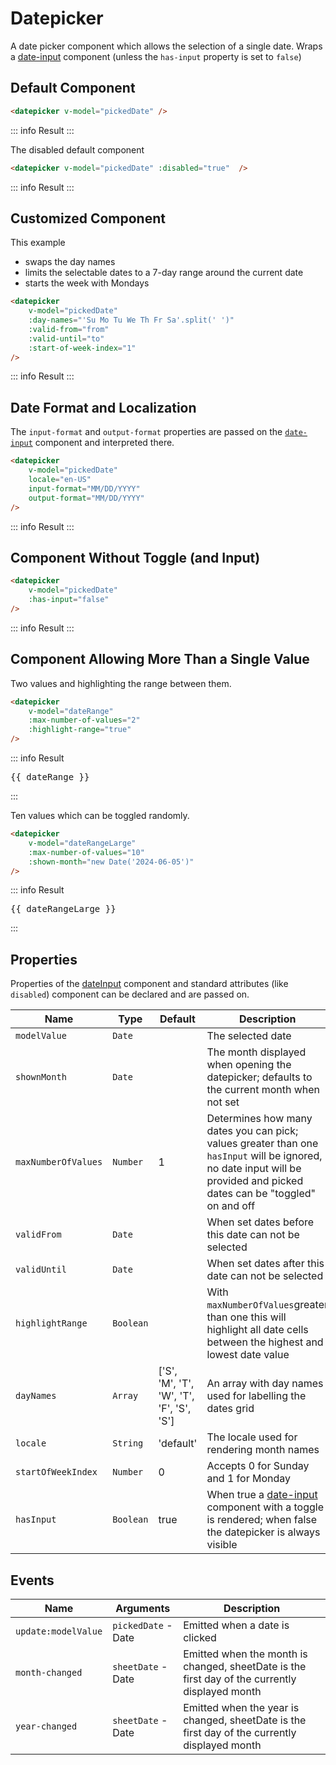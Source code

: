 <script setup>
    import Datepicker from "../../src/components/Datepicker.vue"
    import { ref } from "vue"
    const from = (() => {
        let date = new Date(), d = date.getDate()
        date.setDate(d - 4)
        return date
    })()
    const to = (() => {
        let date = new Date(), d = date.getDate()
        date.setDate(d + 3)
        return date
    })()
    const pickedDate = ref(new Date())
    const dateRange = ref([from, to])
    const dateRangeLarge = ref([])
</script>

# Datepicker

A date picker component which allows the selection of a single date. Wraps a [date-input](date-input.md) component (unless the `has-input` property is set to `false`)

## Default Component
```html
<datepicker v-model="pickedDate" />
```
::: info Result
<datepicker v-model="pickedDate" />
:::

The disabled default component

```html
<datepicker v-model="pickedDate" :disabled="true"  />
```
::: info Result
<datepicker v-model="pickedDate" :disabled="true" />
:::

## Customized Component
This example
- swaps the day names
- limits the selectable dates to a 7-day range around the current date
- starts the week with Mondays

```html
<datepicker
    v-model="pickedDate"
    :day-names="'Su Mo Tu We Th Fr Sa'.split(' ')"
    :valid-from="from"
    :valid-until="to"
    :start-of-week-index="1"
/>
```
::: info Result
<datepicker
v-model="pickedDate"
:day-names="'Su Mo Tu We Th Fr Sa'.split(' ')"
:valid-from="from"
:valid-until="to"
:start-of-week-index="1"
/>
:::

## Date Format and Localization
The `input-format` and `output-format` properties are passed on the [`date-input`](date-input.md) component and interpreted there.

```html
<datepicker
    v-model="pickedDate"
    locale="en-US"
    input-format="MM/DD/YYYY"
    output-format="MM/DD/YYYY"
/>
```
::: info Result
<datepicker
v-model="pickedDate"
locale="en-US"
input-format="MM/DD/YYYY"
output-format="MM/DD/YYYY"
/>
:::

## Component Without Toggle (and Input)

```html
<datepicker
    v-model="pickedDate"
    :has-input="false"
/>
```
::: info Result
<datepicker
v-model="pickedDate"
:has-input="false"
/>
:::

## Component Allowing More Than a Single Value

Two values and highlighting the range between them.

```html
<datepicker
    v-model="dateRange"
    :max-number-of-values="2"
    :highlight-range="true"
/>
```
::: info Result
<datepicker
v-model="dateRange"
:max-number-of-values="2"
:highlight-range="true"
/>
<pre>{{ dateRange }}</pre>
:::

Ten values which can be toggled randomly.

```html
<datepicker
    v-model="dateRangeLarge"
    :max-number-of-values="10"
    :shown-month="new Date('2024-06-05')"
/>
```
::: info Result
<datepicker
v-model="dateRangeLarge"
:max-number-of-values="10"
:shown-month="new Date('2024-06-05')"
/>
<pre>{{ dateRangeLarge }}</pre>
:::

## Properties
Properties of the [dateInput](date-input.md) component and standard attributes (like `disabled`) component can be declared and are passed on.

| Name                | Type      | Default                                  | Description                                                                                                                                                             |
|---------------------|-----------|------------------------------------------|-------------------------------------------------------------------------------------------------------------------------------------------------------------------------|
| `modelValue`        | `Date`    |                                          | The selected date                                                                                                                                                       |
| `shownMonth`        | `Date`    |                                          | The month displayed when opening the datepicker; defaults to the current month when not set                                                                             |
| `maxNumberOfValues` | `Number`  | 1                                        | Determines how many dates you can pick; values greater than one `hasInput` will be ignored, no date input will be provided and picked dates can be "toggled" on and off |
| `validFrom`         | `Date`    |                                          | When set dates before this date can not be selected                                                                                                                     |
| `validUntil`        | `Date`    |                                          | When set dates after this date can not be selected                                                                                                                      |
| `highlightRange`    | `Boolean` |                                          | With `maxNumberOfValues`greater than one this will highlight all date cells between the highest and lowest date value                                                   |
| `dayNames`          | `Array`   | ['S', 'M', 'T', 'W', 'T', 'F', 'S', 'S'] | An array with day names used for labelling the dates grid                                                                                                               |
| `locale`            | `String`  | 'default'                                | The locale used for rendering month names                                                                                                                               |
| `startOfWeekIndex`  | `Number`  | 0                                        | Accepts 0 for Sunday and 1 for Monday                                                                                                                                   |
| `hasInput`          | `Boolean` | true                                     | When true a [date-input](date-input.md) component with a toggle is rendered; when false the datepicker is always visible                                                |

## Events
| Name                | Arguments           | Description                                                                                    |
|---------------------|---------------------|------------------------------------------------------------------------------------------------|
| `update:modelValue` | `pickedDate` - Date | Emitted when a date is clicked                                                                 |
| `month-changed`     | `sheetDate` - Date  | Emitted when the month is changed, sheetDate is the first day of the currently displayed month |
| `year-changed`      | `sheetDate` - Date  | Emitted when the year is changed, sheetDate is the first day of the currently displayed month  |
